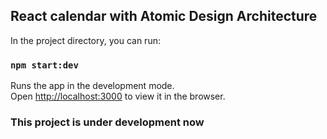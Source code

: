 
## React calendar with Atomic Design Architecture

In the project directory, you can run:

### `npm start:dev`

Runs the app in the development mode.<br>
Open [http://localhost:3000](http://localhost:3000) to view it in the browser.


### This project is under development now
